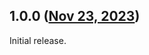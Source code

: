 ## 1.0.0 ([Nov 23, 2023](https://github.com/ramensoftware/windhawk-mods/blob/a71decd11c053c6bb0b8e75e7799d8e2bd7909e8/mods/legacy-search-bar.wh.cpp))

Initial release.
